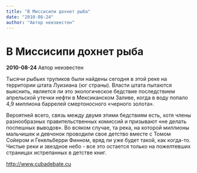 ```yaml
---
title: "В Миссисипи дохнет рыба"
date: "2010-08-24"
author: "Автор неизвестен"
---
```


# В Миссисипи дохнет рыба

**2010-08-24** Автор неизвестен

Тысячи рыбьих трупиков были найдены сегодня в этой реке на территории штата Луизиана (юг страны). Власти штата пытаются выяснить, является ли это экологическое бедствие последствием апрельской утечки нефти в Мексиканском Заливе, когда в воду попало 4,9 миллиона баррелей смертоносного «черного золота».

Вероятней всего, связь между двумя этими бедствиям есть, хотя члены разнообразных правительственных комиссий и призывают «не делать поспешных выводов». Во всяком случае, та река, на которой миллионы мальчишек и девчонок проводили свое детство вместе с Томом Сойером и Гекельберри Финном, вряд ли уже будет такой, как когда-то. Чистые реки и звездное небо - все это остается только на пожелтевших страницах истрепанных в детстве книг.

http://www.cubadebate.cu